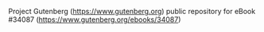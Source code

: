 Project Gutenberg (https://www.gutenberg.org) public repository for eBook #34087 (https://www.gutenberg.org/ebooks/34087)
